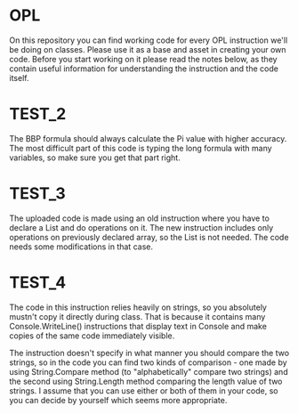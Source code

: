 # OPL
On this repository you can find working code for every OPL instruction we'll be doing on classes. Please use it as a base and asset in creating your own code. Before you start working on it please read the notes below, as they contain useful information for understanding the instruction and the code itself.

# TEST_2
The BBP formula should always calculate the Pi value with higher accuracy. The most difficult part of this code is typing the long formula with many variables, so make sure you get that part right.

# TEST_3
The uploaded code is made using an old instruction where you have to declare a List and do operations on it. The new instruction includes only operations on previously declared array, so the List is not needed. The code needs some modifications in that case.

# TEST_4
The code in this instruction relies heavily on strings, so you absolutely mustn't copy it directly during class. That is because it contains many Console.WriteLine() instructions that display text in Console and make copies of the same code immediately visible. 

The instruction doesn't specify in what manner you should compare the two strings, so in the code you can find two kinds of comparison - one made by using String.Compare method (to "alphabetically" compare two strings) and the second using String.Length method comparing the length value of two strings. I assume that you can use either or both of them in your code, so you can decide by yourself which seems more appropriate.

